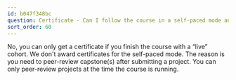 ```yaml
---
id: b047f348bc
question: Certificate - Can I follow the course in a self-paced mode and get a certificate?
sort_order: 60
---
```


No, you can only get a certificate if you finish the course with a “live” cohort. We don't award certificates for the self-paced mode. The reason is you need to peer-review capstone(s) after submitting a project. You can only peer-review projects at the time the course is running.